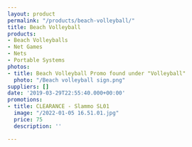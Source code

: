 ```yaml
---
layout: product
permalink: "/products/beach-volleyball/"
title: Beach Volleyball
products:
- Beach Volleyballs
- Net Games
- Nets
- Portable Systems
photos:
- title: Beach Volleyball Promo found under "Volleyball"
  photo: "/Beach volleyball sign.png"
suppliers: []
date: '2019-03-29T22:55:40.000+00:00'
promotions:
- title: CLEARANCE - Slammo SL01
  image: "/2022-01-05 16.51.01.jpg"
  price: 75
  description: ''

---
```

